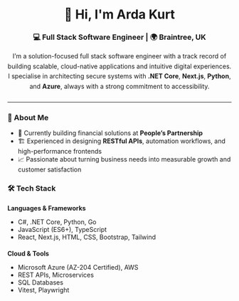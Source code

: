 <div align="center">
  <h1>👋 Hi, I'm Arda Kurt</h1>
  <h3>💻 Full Stack Software Engineer | 🌍 Braintree, UK</h3>
  <p style="max-width: 760px; line-height: 1.6; margin: 0 auto;">
    I’m a solution-focused full stack software engineer with a track record of building
    scalable, cloud-native applications and intuitive digital experiences. I specialise in
    architecting secure systems with <strong>.NET Core</strong>, <strong>Next.js</strong>,
    <strong>Python</strong>, and <strong>Azure</strong>, always with a strong commitment to
    accessibility.
  </p>
</div>

<hr style="margin: 24px 0;" />

<section>
  <h3>🚀 About Me</h3>
  <ul>
    <li>🔧 Currently building financial solutions at <strong>People’s Partnership</strong></li>
    <li>🏗 Experienced in designing <strong>RESTful APIs</strong>, automation workflows, and high-performance frontends</li>
    <li>📈 Passionate about turning business needs into measurable growth and customer satisfaction</li>
  </ul>
</section>

<section>
  <h3>🛠️ Tech Stack</h3>

  <h4 style="margin-bottom: 6px;">Languages &amp; Frameworks</h4>
  <ul>
    <li>C#, .NET Core, Python, Go</li>
    <li>JavaScript (ES6+), TypeScript</li>
    <li>React, Next.js, HTML, CSS, Bootstrap, Tailwind</li>
  </ul>

  <h4 style="margin-bottom: 6px;">Cloud &amp; Tools</h4>
  <ul>
    <li>Microsoft Azure (AZ-204 Certified), AWS</li>
    <li>REST APIs, Microservices</li>
    <li>SQL Databases</li>
    <li>Vitest, Playwright</li>
  </ul>
</section>

